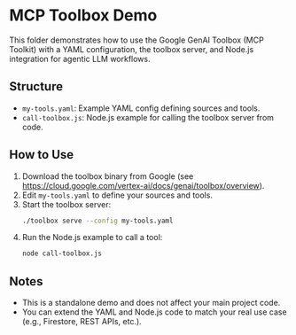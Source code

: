 # MCP Toolbox Demo

This folder demonstrates how to use the Google GenAI Toolbox (MCP Toolkit) with a YAML configuration, the toolbox server, and Node.js integration for agentic LLM workflows.

## Structure
- `my-tools.yaml`: Example YAML config defining sources and tools.
- `call-toolbox.js`: Node.js example for calling the toolbox server from code.

## How to Use
1. Download the toolbox binary from Google (see https://cloud.google.com/vertex-ai/docs/genai/toolbox/overview).
2. Edit `my-tools.yaml` to define your sources and tools.
3. Start the toolbox server:
   ```bash
   ./toolbox serve --config my-tools.yaml
   ```
4. Run the Node.js example to call a tool:
   ```bash
   node call-toolbox.js
   ```

## Notes
- This is a standalone demo and does not affect your main project code.
- You can extend the YAML and Node.js code to match your real use case (e.g., Firestore, REST APIs, etc.). 